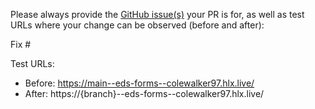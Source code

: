 Please always provide the [GitHub issue(s)](../issues) your PR is for, as well as test URLs where your change can be observed (before and after):

Fix #<gh-issue-id>

Test URLs:
- Before: https://main--eds-forms--colewalker97.hlx.live/
- After: https://{branch}--eds-forms--colewalker97.hlx.live/
